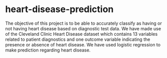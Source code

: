# heart-disease-prediction
The objective of this project is to be able to accurately classify as having or not 
having heart disease based on diagnostic test data. We have made use of the 
Cleveland Clinic Heart Disease dataset which contains 13 variables related to 
patient diagnostics and one outcome variable indicating the presence or absence 
of heart disease. We have used logistic regression to make prediction regarding 
heart disease.
